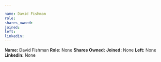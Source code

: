 ```yaml
---

name: David Fishman
role: 
shares_owned: 
joined: 
left: 
linkedin: 
---
```


**Name:** David Fishman
**Role:** None
**Shares Owned:** 
**Joined:** None
**Left:** None
**Linkedin:** None

